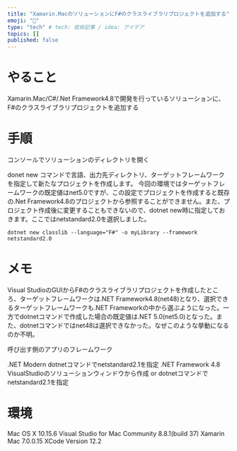```yaml
---
title: "Xamarin.MacのソリューションにF#のクラスライブラリプロジェクトを追加する"
emoji: "👋"
type: "tech" # tech: 技術記事 / idea: アイデア
topics: []
published: false
---
```


やること
====

Xamarin.Mac/C#/.Net Framework4.8で開発を行っているソリューションに、F#のクラスライブラリプロジェクトを追加する

手順
====

コンソールでソリューションのディレクトリを開く


donet new コマンドで言語、出力先ディレクトリ、ターゲットフレームワークを指定して新たなプロジェクトを作成します。
今回の環境ではターゲットフレームワークの既定値はnet5.0ですが、この設定でプロジェクトを作成すると既存の.Net Framework4.8のプロジェクトから参照することができません。また、プロジェクト作成後に変更することもできないので、dotnet new時に指定しておきます。ここではnetstandard2.0を選択しました。

```
dotnet new classlib --language="F#" -o myLibrary --framework netstandard2.0
```

メモ
====

Visual StudioのGUIからF#のクラスライブラリプロジェクトを作成したところ、ターゲットフレームワークは.NET Framework4.8(net48)となり、選択できるターゲットフレームワークも.NET Frameworkの中から選ぶようになった。一方でdotnetコマンドで作成した場合の既定値は.NET 5.0(net5.0)となった。また、dotnetコマンドではnet48は選択できなかった。なぜこのような挙動になるのか不明。

呼び出す側のアプリのフレームワーク

.NET Modern  dotnetコマンドでnetstandard2.1を指定
.NET Framework 4.8 VisualStudioのソリューションウィンドウから作成 or dotnetコマンドでnetstandard2.1を指定



環境
====

Mac OS X 10.15.6
Visual Studio for Mac Community 8.8.1(build 37)
Xamarin Mac 7.0.0.15
XCode Version 12.2
